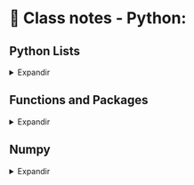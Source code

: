 # 📝 Class notes - Python:

## Python Lists

<details>
<summary>Expandir</summary>

### Python Data Types:
- float: real numbers
- int: integer numbers
- str: string, text
- bool: True, False
  
```
height = 1.73
tall = True
```
=> Each variable represents single value

### Problems:

- Data Science: many data points are
- Height of entire family
  ```
  height1 = 1.73
  height2 = 1.68
  height3 = 1.71
  height4 = 1.89
  ```
=> It would be incovenient & counter-productive to create a new variable for each point collected

### Python List:

- ``` letters = [a, b, c] ```

A list is a way to give a single name to a collection of values of any type and with differents types.

### Subsetting Lists

<details>
<summary>Expandir</summary>

#### List slicing:

```
fam = ['liz', 1.73, 'emma', 1.68, 'mom', 1.71, 'dad', 1.89]
```
=> Allows to select multiple elements from a list, thus creating a new list. Is is possible by specifying a rangem, using a colon.

  [   start    :     end ]
    inclusive     exclusive
Ex.:
```
fam[3:5] = [1.68, 'mom]
```
</details>

### Manipulations Lists

<details>
<summary>Expandir</summary>

#### Delete list elements:

I could use the ```del``` statement to remove elements from my list. 
```
x = ["a", "b", "c", "d"]
del(x[1])
```
Pay attention here: as soon as you remove an element from a list, the indexes of the elements that come after the deleted element all change!

#### Behind the scenes (1):

What actually happens when I create a new list, x, like this?
```
x = ["a", "b", "c"]
```
In a simplified sense, I'm storing a list in your computer memory, and store the 'address' of that list, thereby where the list in my computer memory, in x.
This means that x doesn't actually contain all the list elements, it rather contains a reference to the list.
It's important say that for basic operations, the difference is not that important, but it becomes more so when I start copying lists.
Consider the situation when I want store the list x as a new variable y, by simply using the equals sign.
```
x = ["a", "b", "c"]
y = x
```
Let's now change the element with index one in the list y, like this.
```
['a', 'z', 'c']
```
If I check out x again, also the second element was changed. The explanetion for this is that when I copied x to y, with the equals sign, I copied the reference to the list, not the actual values themselves,
. Because both x and y point to this list, so the update is visible from both variables.

If I want to create a list y that points to a new list in the memory with the same values, I will need to use something else than the equals sign.
I could use the **list function** or use slicing to select all list elements explicitly, like this:
```
x = ["a", "b", "c"]
y = list(x)
y = x[:]
```
</details>
</details>

## Functions and Packages

<details>
<summary>Expandir</summary>

### Methods:

In Python, everything is an object, and each object has specific methods associated. Depending on the type of the object, list, string, float, whatever, the avaliable methods are different. 

### Packages:

Packages are like a directory of Python scripts where each scriptis a so-called module whose function is specify functions, methods and new Python types aimed at solving particular problems 

#### Selective import:

General imports, like ```import math```, make **all** functionality from the ```math``` package available to you. However, if you decide to only use a specific part of a package, you can always make your import more selective:
```
from math impor pi
```
</details>

## Numpy

<details>
<summary>Expandir</summary>

Numpy or Numeric Python is a Python package that, among others, provides a alternative to the regular python list: the Numpy array with this we can perform calculation solver entire arrays easily and fast.
It's possible because Numpy assumes that whole values are of a single type. Hence just make sure to pay attention when use arrays or list because they have different behavior.

### 2D Numpy Arrays:

Numpy was able to perform all calculations element-wise (i.e. element by element). For 2D numpy arrays this isn't any different! You can combine matrices with single numbers, with vectors, and with other matrices. Like this:
```
import numpy as np
np_mat = np.array([[1, 2],
                   [3, 4],
                   [5, 6]])
np_mat * 2
np_mat + np.array([10, 10])
np_mat + np_mat
```

<hr>

### Numpy: Basic Statitics

<details>
<summary>Expandir</summary>

#### Data analysis: 

A typical first step in analysing data, is getting to know my data in the first place. For the Numpy arrays before, this is pretty easy, because it isn't a lot of data. However, as a data scientist, you will be processing thousands, if not millions, or billions of numbers.

Let's consider that I am conducting a **City-wide survey** where I ask 5000 adults about their height and weight. I will end with a 2D numpy array, which I named np_city, that has 5000 rows, corresponding to 5000 people, and two columns, corresponding to the height and weight.

```
import numpy as np
np_city = ... # Implementation left out
np_city
```

<pre>
array([[1.64, 71.78],
       [1.37, 63.35],
       [1.6 , 55.09],
       ...,
       [2.04, 74.85],
       [2.04, 68.72],
       [2.01, 73.57]])
</pre>

It's a massive quantity of data for a person generate insights by yourself. However, I could generate summarizing statistics about my data.
Numpy assure speed to the analysis, because Numpy enforces a single data type in an array, it can drastically spped up the calculations.

#### Generate data:

It's possible simulated data with Numpy functions! I sampled two random distributions 5000 times to create the height and weight arrays, and then used column_stack to paste them together as two columns. Another awesome thing that Numpy can do! Another great tool to get some sense of your data is to visualize it.

Arguments for ```np.random.normal()```
- distribution mean
- distribution standart deviation
- number of samples

```
height = np.round(np.random.normal(1.75, 0.20, 5000), 2)
weight = np.round(np.random.normal(60.32, 15, 5000), 2)
np_city = np.column_stack((height, weight))

```

</details>

</details>